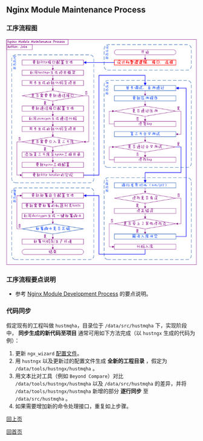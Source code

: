 Nginx Module Maintenance Process
--

### 工序流程图 ###
![architect](maintenance.png)

### 工序流程要点说明 ###

- 参考 [Nginx Module Development Process](development.md) 的要点说明。

### 代码同步 ###

假定现有的工程叫做 `hustmqha`，目录位于 `/data/src/hustmqha` 下，实现阶段中， **同步生成的新代码至项目** 通常可用如下方法完成（以 `hustngx` 生成的代码为例）：

1. 更新 `ngx_wizard` [配置文件](../advanced/ngx_wizard.md)。
2. 用 `hustngx` 以及更新过的配置文件生成 **全新的工程目录** ，假定为 `/data/tools/hustngx/hustmqha` 。
3. 用文本比对工具（例如 `Beyond Compare`）对比 `/data/tools/hustngx/hustmqha` 以及 `/data/src/hustmqha` 的差异，并将 `/data/tools/hustngx/hustmqha` 新增的部分 **逐行同步** 至 `/data/src/hustmqha` 。
4. 如果需要增加新的命令处理接口，重复如上步骤。

[回上页](index.md)

[回首页](../index.md)